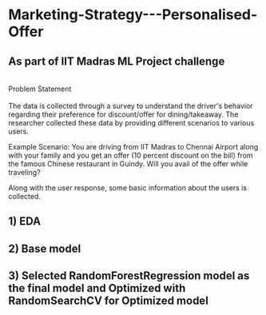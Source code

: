 # Marketing-Strategy---Personalised-Offer
## As part of IIT Madras ML Project challenge 
</br> Problem Statement </br>
</br> The data is collected through a survey to understand the driver's behavior regarding their preference for discount/offer for dining/takeaway. The researcher collected these data by providing different scenarios to various users.

Example Scenario: You are driving from IIT Madras to Chennai Airport along with your family and you get an offer (10 percent discount on the bill) from the famous Chinese restaurant in Guindy. Will you avail of the offer while traveling?

Along with the user response, some basic information about the users is collected.

## 1) EDA
## 2) Base model
## 3) Selected RandomForestRegression model as the final model and Optimized with RandomSearchCV for Optimized model

